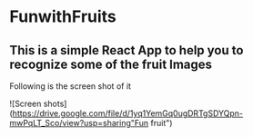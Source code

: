 # FunwithFruits
## This is a simple React App to help you to recognize some of the fruit Images
Following is the screen shot of it

![Screen shots](https://drive.google.com/file/d/1yq1YemGq0ugDRTgSDYQpn-mwPqLT_Sco/view?usp=sharing"Fun fruit")
